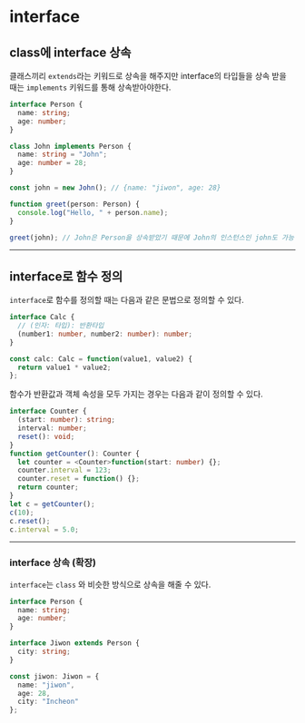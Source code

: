 # interface

## class에 interface 상속

클래스끼리 `extends`라는 키워드로 상속을 해주지만 interface의 타입들을 상속 받을 때는 `implements` 키워드를 통해 상속받아야한다.

```ts
interface Person {
  name: string;
  age: number;
}

class John implements Person {
  name: string = "John";
  age: number = 28;
}

const john = new John(); // {name: "jiwon", age: 28}

function greet(person: Person) {
  console.log("Hello, " + person.name);
}

greet(john); // John은 Person을 상속받았기 때문에 John의 인스턴스인 john도 가능
```

---

## interface로 함수 정의

`interface`로 함수를 정의할 때는 다음과 같은 문법으로 정의할 수 있다.

```ts
interface Calc {
  // (인자: 타입): 반환타입
  (number1: number, number2: number): number;
}

const calc: Calc = function(value1, value2) {
  return value1 * value2;
};
```

함수가 반환값과 객체 속성을 모두 가지는 경우는 다음과 같이 정의할 수 있다.

```ts
interface Counter {
  (start: number): string;
  interval: number;
  reset(): void;
}
function getCounter(): Counter {
  let counter = <Counter>function(start: number) {};
  counter.interval = 123;
  counter.reset = function() {};
  return counter;
}
let c = getCounter();
c(10);
c.reset();
c.interval = 5.0;
```

---

### interface 상속 (확장)

`interface`는 `class` 와 비슷한 방식으로 상속을 해줄 수 있다.

```ts
interface Person {
  name: string;
  age: number;
}

interface Jiwon extends Person {
  city: string;
}

const jiwon: Jiwon = {
  name: "jiwon",
  age: 28,
  city: "Incheon"
};
```
